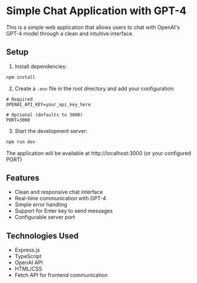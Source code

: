 # Simple Chat Application with GPT-4

This is a simple web application that allows users to chat with OpenAI's GPT-4 model through a clean and intuitive interface.

## Setup

1. Install dependencies:
```bash
npm install
```

2. Create a `.env` file in the root directory and add your configuration:
```
# Required
OPENAI_API_KEY=your_api_key_here

# Optional (defaults to 3000)
PORT=3000
```

3. Start the development server:
```bash
npm run dev
```

The application will be available at http://localhost:3000 (or your configured PORT)

## Features

- Clean and responsive chat interface
- Real-time communication with GPT-4
- Simple error handling
- Support for Enter key to send messages
- Configurable server port

## Technologies Used

- Express.js
- TypeScript
- OpenAI API
- HTML/CSS
- Fetch API for frontend communication 